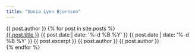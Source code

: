 ```yaml
---
title: "Sonia Lynn Bjornsen"
---
```


<div itemscope itemtype="http://schema.org/Blog">
  <span itemprop="about" itemscope itemid="{{ site.url }}" class="hidden">{{ post.author }}</span>
{% for post in site.posts %}
  <div itemscope itemtype="http://schema.org/BlogPosting">
    <a itemprop="url" href="{{ site.url }}{{ post.url }}"><span itemprop="name"><span itemprop="headline">{{ post.title }}</span></span></a>
    <time itemprop="datePublished" datetime="{{ post.date | date: '%Y-%m-%d' }}">{{ post.date | date: '%-d %B %Y' }}</time>
    <time itemprop="dateModified" datetime="{{ post.date | date: '%Y-%m-%d' }}" class="hidden">{{ post.date | date: '%-d %B %Y' }}</time>
    {{ post.excerpt }}
    <span itemprop="author" itemscope itemid="{{ site.url }}" class="hidden">{{ post.author }}</span>
    <span itemprop="publisher" itemscope itemid="{{ site.url }}" class="hidden">{{ post.author }}</span>
  </div>
{% endfor %}
</div>
